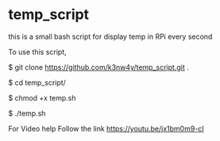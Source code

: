# temp_script
this is a small bash script for display temp in RPi every second

To use this script,

$ git clone https://github.com/k3nw4y/temp_script.git .    

$ cd temp_script/ </br>

$ chmod +x temp.sh </br>

$ ./temp.sh </br>

For Video help Follow the link
https://youtu.be/jx1bm0m9-cI

